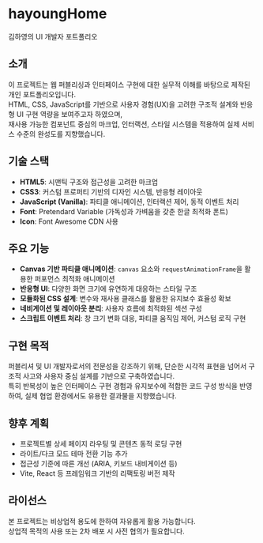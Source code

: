 # hayoungHome

김하영의 UI 개발자 포트폴리오

## 소개

이 프로젝트는 웹 퍼블리싱과 인터페이스 구현에 대한 실무적 이해를 바탕으로 제작된 개인 포트폴리오입니다.  
HTML, CSS, JavaScript를 기반으로 사용자 경험(UX)을 고려한 구조적 설계와 반응형 UI 구현 역량을 보여주고자 하였으며,  
재사용 가능한 컴포넌트 중심의 마크업, 인터랙션, 스타일 시스템을 적용하여 실제 서비스 수준의 완성도를 지향했습니다.

## 기술 스택

- **HTML5**: 시맨틱 구조와 접근성을 고려한 마크업
- **CSS3**: 커스텀 프로퍼티 기반의 디자인 시스템, 반응형 레이아웃
- **JavaScript (Vanilla)**: 파티클 애니메이션, 인터랙션 제어, 동적 이벤트 처리
- **Font**: Pretendard Variable (가독성과 가벼움을 갖춘 한글 최적화 폰트)
- **Icon**: Font Awesome CDN 사용

## 주요 기능

- **Canvas 기반 파티클 애니메이션**: `canvas` 요소와 `requestAnimationFrame`을 활용한 퍼포먼스 최적화 애니메이션
- **반응형 UI**: 다양한 화면 크기에 유연하게 대응하는 스타일 구조
- **모듈화된 CSS 설계**: 변수와 재사용 클래스를 활용한 유지보수 효율성 확보
- **네비게이션 및 레이아웃 분리**: 사용자 흐름에 최적화된 섹션 구성
- **스크립트 이벤트 처리**: 창 크기 변화 대응, 파티클 움직임 제어, 커스텀 로직 구현


## 구현 목적

퍼블리셔 및 UI 개발자로서의 전문성을 강조하기 위해, 단순한 시각적 표현을 넘어서 구조적 사고와 사용자 중심 설계를 기반으로 구축하였습니다.  
특히 반복성이 높은 인터페이스 구현 경험과 유지보수에 적합한 코드 구성 방식을 반영하여, 실제 협업 환경에서도 유용한 결과물을 지향했습니다.


## 향후 계획

- 프로젝트별 상세 페이지 라우팅 및 콘텐츠 동적 로딩 구현
- 라이트/다크 모드 테마 전환 기능 추가
- 접근성 기준에 따른 개선 (ARIA, 키보드 내비게이션 등)
- Vite, React 등 프레임워크 기반의 리팩토링 버전 제작

## 라이선스

본 프로젝트는 비상업적 용도에 한하여 자유롭게 활용 가능합니다.  
상업적 목적의 사용 또는 2차 배포 시 사전 협의가 필요합니다.
